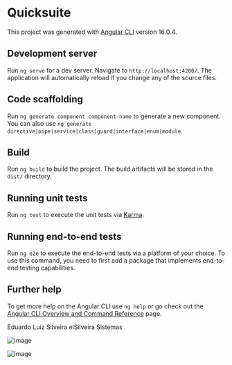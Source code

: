 

# Quicksuite

This project was generated with [Angular CLI](https://github.com/angular/angular-cli) version 16.0.4.

## Development server

Run `ng serve` for a dev server. Navigate to `http://localhost:4200/`. The application will automatically reload if you change any of the source files.

## Code scaffolding

Run `ng generate component component-name` to generate a new component. You can also use `ng generate directive|pipe|service|class|guard|interface|enum|module`.

## Build

Run `ng build` to build the project. The build artifacts will be stored in the `dist/` directory.

## Running unit tests

Run `ng test` to execute the unit tests via [Karma](https://karma-runner.github.io).

## Running end-to-end tests

Run `ng e2e` to execute the end-to-end tests via a platform of your choice. To use this command, you need to first add a package that implements end-to-end testing capabilities.

## Further help

To get more help on the Angular CLI use `ng help` or go check out the [Angular CLI Overview and Command Reference](https://angular.io/cli) page.

Eduardo Luiz Silveira
elSilveira Sistemas


![image](https://github.com/elSilveira/movies-challenge/assets/3988225/a9c3bf63-504c-4755-a03b-126ed370d13a)

![image](https://github.com/elSilveira/movies-challenge/assets/3988225/29cd16cd-99ab-400b-b5c7-c862f689ea91)
